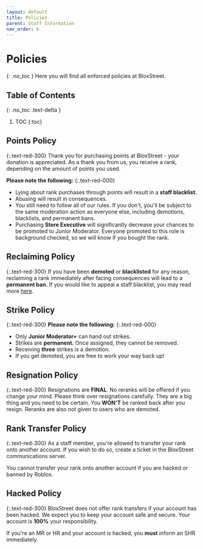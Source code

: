 ```yaml
---
layout: default
title: Policies
parent: Staff Information
nav_order: 6
---
```

# Policies
{: .no_toc }
Here you will find all enforced policies at BloxStreet. 

## Table of Contents
{: .no_toc .text-delta }

1. TOC
{:toc}

## Points Policy
{:.text-red-300}
Thank you for purchasing points at BloxStreet - your donation is appreciated. As a thank you from us, you receive a rank, depending on the amount of points you used. 

**Please note the following:**
{:.text-red-000}
* Lying about rank purchases through points will result in a **staff blacklist.** 
* Abusing will result in consequences. 
* You still need to follow all of our rules. If you don't, you'll be subject to the same moderation action as everyone else, including demotions, blacklists, and permanent bans.
* Purchasing **Store Executive** will significantly decrease your chances to be promoted to Junior Moderator. Everyone promoted to this role is background checked, so we will know if you bought the rank.

## Reclaiming Policy
{:.text-red-300}
If you have been **demoted** or **blacklisted** for any reason, reclaiming a rank immediately after facing consequences will lead to a **permanent ban.** If you would like to appeal a staff blacklist, you may read more [here](https://support.bloxstreet.store/appeals/pbanandblacklist.html).

## Strike Policy
{:.text-red-300}
**Please note the following:**
{:.text-red-000}
* Only **Junior Moderator+** can hand out strikes. 
* Strikes are **permanent.** Once assigned, they cannot be removed.
* Receiving **three** strikes is a demotion. 
* If you get demoted, you are free to work your way back up! 

## Resignation Policy
{:.text-red-300}
Resignations are **FINAL**. No reranks will be offered if you change your mind. Please think over resignations carefully. They are a big thing and you need to be certain. You **WON'T** be ranked back after you resign. Reranks are also not given to users who are demoted. 


## Rank Transfer Policy 
{:.text-red-300}
As a staff member, you're allowed to transfer your rank onto another account. If you wish to do so, create a ticket in the BloxStreet communications server. 

You cannot transfer your rank onto another account if you are hacked or banned by Roblox. 

## Hacked Policy 
{:.text-red-300}
BloxStreet does not offer rank transfers if your account has been hacked. We expect you to keep your account safe and secure. Your account is **100%** your responsibility.

If you're an MR or HR and your account is hacked, you **must** inform an SHR immediately.

